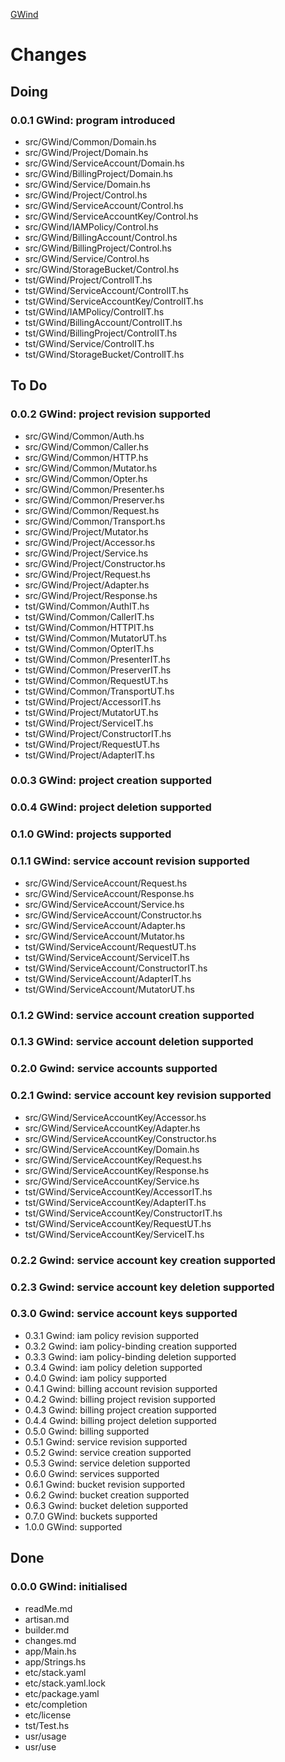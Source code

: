 [GWind](readMe.md)



# Changes


## Doing

### 0.0.1 GWind: program introduced
* src/GWind/Common/Domain.hs
* src/GWind/Project/Domain.hs
* src/GWind/ServiceAccount/Domain.hs
* src/GWind/BillingProject/Domain.hs
* src/GWind/Service/Domain.hs
* src/GWind/Project/Control.hs
* src/GWind/ServiceAccount/Control.hs
* src/GWind/ServiceAccountKey/Control.hs
* src/GWind/IAMPolicy/Control.hs
* src/GWind/BillingAccount/Control.hs
* src/GWind/BillingProject/Control.hs
* src/GWind/Service/Control.hs
* src/GWind/StorageBucket/Control.hs
* tst/GWind/Project/ControlIT.hs
* tst/GWind/ServiceAccount/ControlIT.hs
* tst/GWind/ServiceAccountKey/ControlIT.hs
* tst/GWind/IAMPolicy/ControlIT.hs
* tst/GWind/BillingAccount/ControlIT.hs
* tst/GWind/BillingProject/ControlIT.hs
* tst/GWind/Service/ControlIT.hs
* tst/GWind/StorageBucket/ControlIT.hs


## To Do

### 0.0.2 GWind: project revision supported
* src/GWind/Common/Auth.hs
* src/GWind/Common/Caller.hs
* src/GWind/Common/HTTP.hs
* src/GWind/Common/Mutator.hs
* src/GWind/Common/Opter.hs
* src/GWind/Common/Presenter.hs
* src/GWind/Common/Preserver.hs
* src/GWind/Common/Request.hs
* src/GWind/Common/Transport.hs
* src/GWind/Project/Mutator.hs
* src/GWind/Project/Accessor.hs
* src/GWind/Project/Service.hs
* src/GWind/Project/Constructor.hs
* src/GWind/Project/Request.hs
* src/GWind/Project/Adapter.hs
* src/GWind/Project/Response.hs
* tst/GWind/Common/AuthIT.hs
* tst/GWind/Common/CallerIT.hs
* tst/GWind/Common/HTTPIT.hs
* tst/GWind/Common/MutatorUT.hs
* tst/GWind/Common/OpterIT.hs
* tst/GWind/Common/PresenterIT.hs
* tst/GWind/Common/PreserverIT.hs
* tst/GWind/Common/RequestUT.hs
* tst/GWind/Common/TransportUT.hs
* tst/GWind/Project/AccessorIT.hs
* tst/GWind/Project/MutatorUT.hs
* tst/GWind/Project/ServiceIT.hs
* tst/GWind/Project/ConstructorIT.hs
* tst/GWind/Project/RequestUT.hs
* tst/GWind/Project/AdapterIT.hs

### 0.0.3 GWind: project creation supported

### 0.0.4 GWind: project deletion supported

### 0.1.0 GWind: projects supported

### 0.1.1 GWind: service account revision supported
* src/GWind/ServiceAccount/Request.hs
* src/GWind/ServiceAccount/Response.hs
* src/GWind/ServiceAccount/Service.hs
* src/GWind/ServiceAccount/Constructor.hs
* src/GWind/ServiceAccount/Adapter.hs
* src/GWind/ServiceAccount/Mutator.hs
* tst/GWind/ServiceAccount/RequestUT.hs
* tst/GWind/ServiceAccount/ServiceIT.hs
* tst/GWind/ServiceAccount/ConstructorIT.hs
* tst/GWind/ServiceAccount/AdapterIT.hs
* tst/GWind/ServiceAccount/MutatorUT.hs

### 0.1.2 GWind: service account creation supported

### 0.1.3 GWind: service account deletion supported

### 0.2.0 Gwind: service accounts supported

### 0.2.1 Gwind: service account key revision supported
* src/GWind/ServiceAccountKey/Accessor.hs
* src/GWind/ServiceAccountKey/Adapter.hs
* src/GWind/ServiceAccountKey/Constructor.hs
* src/GWind/ServiceAccountKey/Domain.hs
* src/GWind/ServiceAccountKey/Request.hs
* src/GWind/ServiceAccountKey/Response.hs
* src/GWind/ServiceAccountKey/Service.hs
* tst/GWind/ServiceAccountKey/AccessorIT.hs
* tst/GWind/ServiceAccountKey/AdapterIT.hs
* tst/GWind/ServiceAccountKey/ConstructorIT.hs
* tst/GWind/ServiceAccountKey/RequestUT.hs
* tst/GWind/ServiceAccountKey/ServiceIT.hs

### 0.2.2 Gwind: service account key creation supported

### 0.2.3 Gwind: service account key deletion supported

### 0.3.0 Gwind: service account keys supported
* 0.3.1 Gwind: iam policy revision supported
* 0.3.2 Gwind: iam policy-binding creation supported
* 0.3.3 Gwind: iam policy-binding deletion supported
* 0.3.4 Gwind: iam policy deletion supported
* 0.4.0 Gwind: iam policy supported
* 0.4.1 Gwind: billing account revision supported
* 0.4.2 Gwind: billing project revision supported
* 0.4.3 Gwind: billing project creation supported
* 0.4.4 Gwind: billing project deletion supported
* 0.5.0 Gwind: billing supported
* 0.5.1 Gwind: service revision supported
* 0.5.2 Gwind: service creation supported
* 0.5.3 Gwind: service deletion supported
* 0.6.0 Gwind: services supported
* 0.6.1 Gwind: bucket revision supported
* 0.6.2 Gwind: bucket creation supported
* 0.6.3 Gwind: bucket deletion supported
* 0.7.0 GWind: buckets supported
* 1.0.0 GWind: supported


## Done

### 0.0.0 GWind: initialised
* readMe.md
* artisan.md
* builder.md
* changes.md
* app/Main.hs
* app/Strings.hs
* etc/stack.yaml
* etc/stack.yaml.lock
* etc/package.yaml
* etc/completion
* etc/license
* tst/Test.hs
* usr/usage
* usr/use
